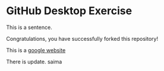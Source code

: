 # GitHub Desktop Exercise

This is a sentence.

Congratulations, you have successfully forked this repository!

This is a [google website](https://www.google.com)

There is update.
saima